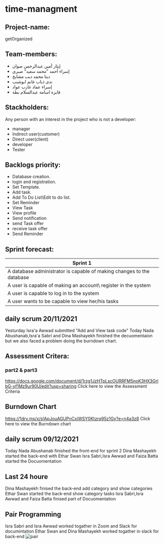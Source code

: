 # time-managment

## Project-name:
getOrganized

## Team-members:
- إيثار أمين عبدالرحمن صوان
- إسراء أحمد "محمد سعيد" صبري
- دينا محمد ديب مشايخ
- ندى ذياب غانم ابوشنب
- إسراء عماد غازب عواد 
- فايزة اسامة عبدالسلام بطة

## Stackholders:
Any person with an interest in the project who is not a
developer:
-  manager
-  Indirect user(customer)
-  Direct user(client)
-  developer
-  Tester

## Backlogs priority:
- Database creation.
- login and registration.
- Set Template.
- Add task.
- Add To Do List\Edit to do list.
- Set Reminder
- View Task
- View profile 
- Send notification
- send Task offer 
- receive task offer
- Send Reminder

## Sprint forecast:
|     Sprint 1    |
| ------------------------ |
|    A database administrator is  capable of making changes to the database  |
|    A user is capable of making an account\ register in the system |
|    A  user is capable to log in to the system     |
|    A user wants to be capable to view her/his tasks |

## daily scrum 20/11/2021
Yesturday Isra'a Awwad submitted  "Add and View task code"
Today Nada Abushanab,Isra'a Sabri and Dina Mashayekh finished the decuomentaion but we also 
faced a problem doing the burndown chart.

## Assessment Critera:
### part2 & part3
https://docs.google.com/document/d/1rzg1JzHTpLscOURRFM5noK3HX3GrlbG-yf1Mz9ur90U/edit?usp=sharing Click here to view the Assessment Criteria

## Burndown Chart 
https://1drv.ms/x/s!ApJouAGUPnCxiWSY0Ktzrq95z1Gy?e=n4a3z8 Click here to view the Burndown chart

## daily scrum 09/12/2021
Today Nada Abushanab finished the front-end for sprint 2 
Dina Mashayekh started the back-end with Ethar Swan
Isra Sabri,Isra Awwad and Faiza Batta started the Docuomentation 

## Last 24 houre 
Dina Mashayekh finised the back-end add category and show categories
Ethar Swan started the back-end show category tasks
Isra Sabri,Isra Awwad and Faiza Batta finised part of Docuomentation 

## Pair Programming
Isra Sabri and Isra Awwad worked togather in Zoom and Slack  for documintation 
Ethar Swan and Dina Mashayekh worked togather in slack for back-end
![pair](https://user-images.githubusercontent.com/93453821/145686614-772522b9-a2fc-4823-b8aa-4c1728056059.jpg)

